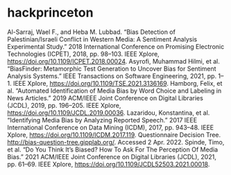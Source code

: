 # hackprinceton

Al-Sarraj, Wael F., and Heba M. Lubbad. “Bias Detection of Palestinian/Israeli Conflict in Western Media: A Sentiment Analysis Experimental Study.” 2018 International Conference on Promising Electronic Technologies (ICPET), 2018, pp. 98–103. IEEE Xplore, https://doi.org/10.1109/ICPET.2018.00024.
Asyrofi, Muhammad Hilmi, et al. “BiasFinder: Metamorphic Test Generation to Uncover Bias for Sentiment Analysis Systems.” IEEE Transactions on Software Engineering, 2021, pp. 1–1. IEEE Xplore, https://doi.org/10.1109/TSE.2021.3136169.
Hamborg, Felix, et al. “Automated Identification of Media Bias by Word Choice and Labeling in News Articles.” 2019 ACM/IEEE Joint Conference on Digital Libraries (JCDL), 2019, pp. 196–205. IEEE Xplore, https://doi.org/10.1109/JCDL.2019.00036.
Lazaridou, Konstantina, et al. “Identifying Media Bias by Analyzing Reported Speech.” 2017 IEEE International Conference on Data Mining (ICDM), 2017, pp. 943–48. IEEE Xplore, https://doi.org/10.1109/ICDM.2017.119.
Questionnaire Decision Tree. http://bias-question-tree.gipplab.org/. Accessed 2 Apr. 2022.
Spinde, Timo, et al. “Do You Think It’s Biased? How To Ask For The Perception Of Media Bias.” 2021 ACM/IEEE Joint Conference on Digital Libraries (JCDL), 2021, pp. 61–69. IEEE Xplore, https://doi.org/10.1109/JCDL52503.2021.00018.
